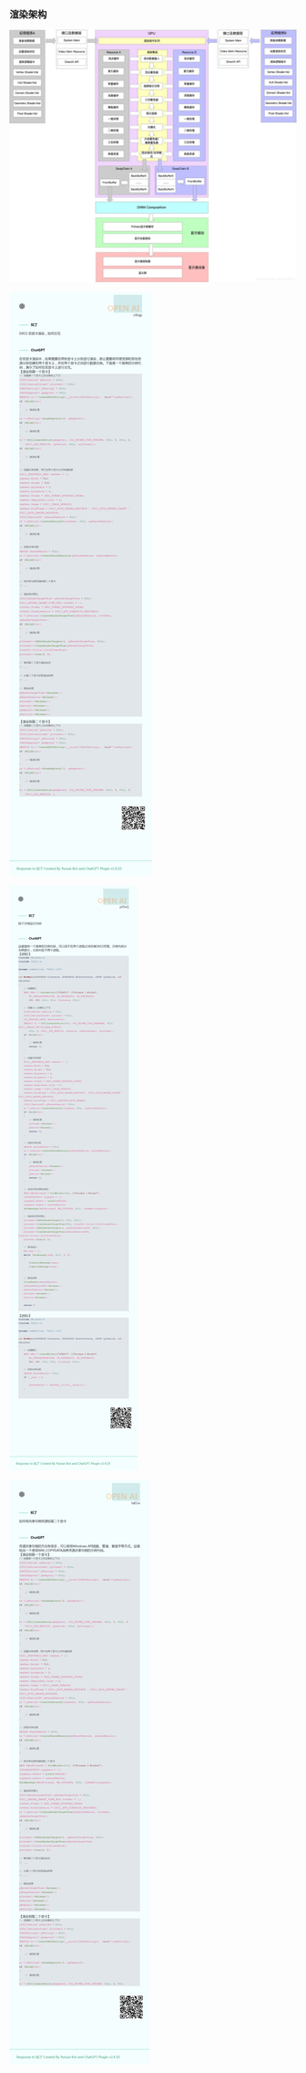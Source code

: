 
### 渲染架构
![render_framework](./img/render_framework.jpg)

![DX双显卡渲染](./img/DX-multiGPURender.jpg)

![DX跨进程共享纹理](./img/DX-multiProcessSharedTexture.jpg)

![将共享句柄传递给其他显卡](./img/sharedHanlde-multiGPU.jpg)

